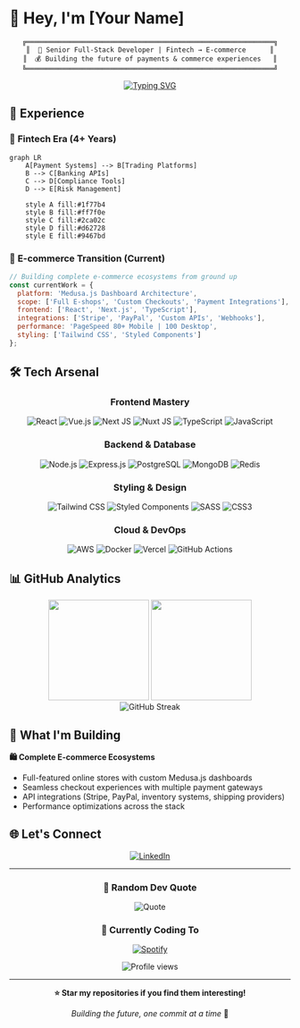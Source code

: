 # 👋 Hey, I'm [Your Name]

<div align="center">

```ascii
╔══════════════════════════════════════════════════════════════╗
║  🚀 Senior Full-Stack Developer | Fintech → E-commerce      ║
║  💰 Building the future of payments & commerce experiences   ║
╚══════════════════════════════════════════════════════════════╝
```

[![Typing SVG](https://readme-typing-svg.demolab.com?font=Fira+Code&weight=500&size=22&pause=1000&color=00D9FF&center=true&vCenter=true&width=600&lines=Senior+Developer+%7C+4%2B+Years+Experience;Fintech+%E2%86%92+E-commerce+Specialist;React+%7C+Vue+%7C+Next+%7C+Nuxt+Expert;Currently+Building+Medusa.js+Dashboards;Always+Learning%2C+Always+Building)](https://git.io/typing-svg)

</div>

## 💼 Experience

### 🏦 **Fintech Era** (4+ Years)
```mermaid
graph LR
    A[Payment Systems] --> B[Trading Platforms]
    B --> C[Banking APIs]
    C --> D[Compliance Tools]
    D --> E[Risk Management]
    
    style A fill:#1f77b4
    style B fill:#ff7f0e
    style C fill:#2ca02c
    style D fill:#d62728
    style E fill:#9467bd
```

### 🛒 **E-commerce Transition** (Current)
```javascript
// Building complete e-commerce ecosystems from ground up
const currentWork = {
  platform: 'Medusa.js Dashboard Architecture',
  scope: ['Full E-shops', 'Custom Checkouts', 'Payment Integrations'],
  frontend: ['React', 'Next.js', 'TypeScript'],
  integrations: ['Stripe', 'PayPal', 'Custom APIs', 'Webhooks'],
  performance: 'PageSpeed 80+ Mobile | 100 Desktop',
  styling: ['Tailwind CSS', 'Styled Components']
};
```

## 🛠️ Tech Arsenal

<div align="center">

### Frontend Mastery
![React](https://img.shields.io/badge/React-20232A?style=for-the-badge&logo=react&logoColor=61DAFB)
![Vue.js](https://img.shields.io/badge/Vue.js-35495E?style=for-the-badge&logo=vuedotjs&logoColor=4FC08D)
![Next JS](https://img.shields.io/badge/Next-black?style=for-the-badge&logo=next.js&logoColor=white)
![Nuxt JS](https://img.shields.io/badge/Nuxt-black?style=for-the-badge&logo=nuxt.js&logoColor=white)
![TypeScript](https://img.shields.io/badge/TypeScript-007ACC?style=for-the-badge&logo=typescript&logoColor=white)
![JavaScript](https://img.shields.io/badge/JavaScript-F7DF1E?style=for-the-badge&logo=javascript&logoColor=black)

### Backend & Database
![Node.js](https://img.shields.io/badge/Node.js-43853D?style=for-the-badge&logo=node.js&logoColor=white)
![Express.js](https://img.shields.io/badge/Express.js-404D59?style=for-the-badge)
![PostgreSQL](https://img.shields.io/badge/PostgreSQL-316192?style=for-the-badge&logo=postgresql&logoColor=white)
![MongoDB](https://img.shields.io/badge/MongoDB-4EA94B?style=for-the-badge&logo=mongodb&logoColor=white)
![Redis](https://img.shields.io/badge/Redis-DC382D?style=for-the-badge&logo=redis&logoColor=white)

### Styling & Design
![Tailwind CSS](https://img.shields.io/badge/Tailwind_CSS-38B2AC?style=for-the-badge&logo=tailwind-css&logoColor=white)
![Styled Components](https://img.shields.io/badge/styled--components-DB7093?style=for-the-badge&logo=styled-components&logoColor=white)
![SASS](https://img.shields.io/badge/SASS-hotpink.svg?style=for-the-badge&logo=SASS&logoColor=white)
![CSS3](https://img.shields.io/badge/CSS3-1572B6?style=for-the-badge&logo=css3&logoColor=white)

### Cloud & DevOps
![AWS](https://img.shields.io/badge/AWS-%23FF9900.svg?style=for-the-badge&logo=amazon-aws&logoColor=white)
![Docker](https://img.shields.io/badge/Docker-2496ED?style=for-the-badge&logo=docker&logoColor=white)
![Vercel](https://img.shields.io/badge/Vercel-000000?style=for-the-badge&logo=vercel&logoColor=white)
![GitHub Actions](https://img.shields.io/badge/GitHub_Actions-2088FF?style=for-the-badge&logo=github-actions&logoColor=white)

</div>

## 📊 GitHub Analytics

<div align="center">
  <img height="180em" src="https://github-readme-stats.vercel.app/api?username=yourusername&show_icons=true&theme=tokyonight&include_all_commits=true&count_private=true"/>
  <img height="180em" src="https://github-readme-stats.vercel.app/api/top-langs/?username=yourusername&layout=compact&langs_count=7&theme=tokyonight"/>
</div>

<div align="center">
  <img src="https://github-readme-streak-stats.herokuapp.com/?user=yourusername&theme=tokyonight" alt="GitHub Streak" />
</div>

## 🚀 What I'm Building

**🛍️ Complete E-commerce Ecosystems**
- Full-featured online stores with custom Medusa.js dashboards
- Seamless checkout experiences with multiple payment gateways
- API integrations (Stripe, PayPal, inventory systems, shipping providers)
- Performance optimizations across the stack

## 🌐 Let's Connect

<div align="center">

[![LinkedIn](https://img.shields.io/badge/LinkedIn-0077B5?style=for-the-badge&logo=linkedin&logoColor=white)](https://www.linkedin.com/in/Midunas/)

</div>

---

<div align="center">

### 💭 Random Dev Quote
![Quote](https://quotes-github-readme.vercel.app/api?type=horizontal&theme=tokyonight)

### 🎵 Currently Coding To
[![Spotify](https://novatorem-kappa-navy.vercel.app/api/spotify)](https://open.spotify.com/user/yourusername)

</div>

<div align="center">
  <img src="https://komarev.com/ghpvc/?username=yourusername&color=blueviolet&style=for-the-badge&label=Profile+Views" alt="Profile views" />
</div>

---

<div align="center">

**⭐ Star my repositories if you find them interesting!**

*Building the future, one commit at a time* 🚀

</div>
